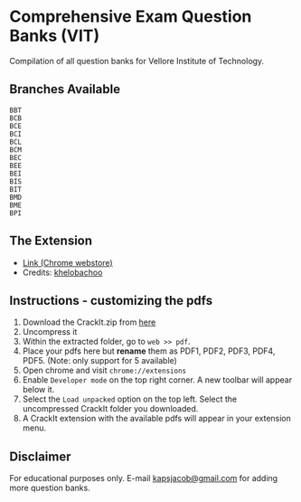 # Comprehensive Exam Question Banks (VIT)

Compilation of all question banks for Vellore Institute of Technology.

## Branches Available
```
BBT
BCB
BCE
BCI
BCL
BCM
BEC
BEE
BEI
BIS
BIT
BMD
BME
BPI
```

## The Extension

* [Link (Chrome webstore)](https://chrome.google.com/webstore/detail/crackit/pciphakmfhmgceiplhfigpmkkgdmggpp?hl=en)
* Credits: [khelobachoo](https://github.com/khelobachoo/CrackIt.git)

## Instructions - customizing the pdfs
1. Download the CrackIt.zip from [here](CrackIt.zip)
2. Uncompress it
3. Within the extracted folder, go to `web >> pdf`.
4. Place your pdfs here but **rename** them as PDF1, PDF2, PDF3, PDF4, PDF5. (Note: only support for 5 available)
5. Open chrome and visit `chrome://extensions`
6. Enable `Developer mode` on the top right corner. A new toolbar will appear below it.
7. Select the `Load unpacked` option on the top left. Select the uncompressed CrackIt folder you downloaded.
8. A CrackIt extension with the available pdfs will appear in your extension menu.

## Disclaimer

For educational purposes only. E-mail [kapsjacob@gmail.com](mailto:kapsjacob@gmail.com) for adding more question banks.
